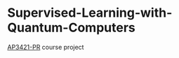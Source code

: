 # Supervised-Learning-with-Quantum-Computers

[AP3421-PR](https://studiegids.tudelft.nl/a101_displayCourse.do?course_id=55676) course project
